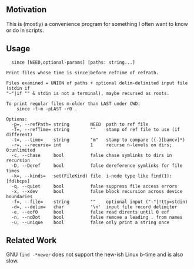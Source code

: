 Motivation
----------
This is (mostly) a convenience program for something I often want to know or
do in scripts.

Usage
-----
```
  since [NEED,optional-params] [paths: string...]

Print files whose time is since|before refTime of refPath.

Files examined = UNION of paths + optional delim-delimited input file (stdin if
"-"|if "" & stdin is not a terminal), maybe recursed as roots.

To print regular files m-older than LAST under CWD:
    since -t-m -pLAST -r0 .

Options:
  -p=, --refPath= string        NEED  path to ref file
  -T=, --refTime= string        ""    stamp of ref file to use (if different)
  -t=, --time=    string        "m"   stamp to compare ({-}[bamcv]*)
  -r=, --recurse= int           1     recurse n-levels on dirs; 0:unlimited
  -c, --chase     bool          false chase symlinks to dirs in recursion
  -D, --Deref     bool          false dereference symlinks for file times
  -k=, --kinds=   set(FileKind) file  i-node type like find(1): [fdlbcps]
  -q, --quiet     bool          false suppress file access errors
  -x, --xdev      bool          false block recursion across device boundaries
  -f=, --file=    string        ""    optional input ("-"|!tty=stdin)
  -d=, --delim=   char          '\n'  input file record delimiter
  -e, --eof0      bool          false read dirents until 0 eof
  -n, --noDot     bool          false remove a leading . from names
  -u, --unique    bool          false only print a string once
```
Related Work
------------
GNU `find -*newer` does not support the new-ish Linux b-time and is also slow.
